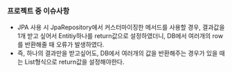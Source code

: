 ### 프로젝트 중 이슈사항
- JPA 사용 시 JpaRepository에서 커스터마이징한 메서드를 사용할 경우, 결과값을 1개 받고 싶어서 Entitiy하나를 return값으로 설정하였더니, DB에서 여러개의 row를 반환해줄 때 오류가 발생하였다.
- 즉, 하나의 결과만을 받고싶어도, DB에서 여러개의 값을 반환해주는 경우가 있을 때는 List형식으로 return값을 설정해야한다.
